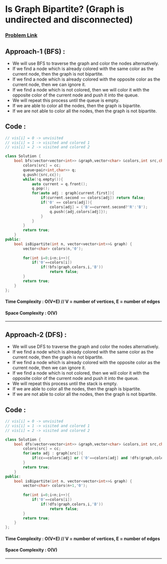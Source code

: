 # Is Graph Bipartite? (Graph is undirected and disconnected)
### [Problem Link](https://leetcode.com/problems/is-graph-bipartite/)

## Approach-1 (BFS) : 
* We will use BFS to traverse the graph and color the nodes alternatively.
* If we find a node which is already colored with the same color as the current node, then the graph is not bipartite.
* If we find a node which is already colored with the opposite color as the current node, then we can ignore it.
* If we find a node which is not colored, then we will color it with the opposite color of the current node and push it into the queue. 
* We will repeat this process until the queue is empty.
* If we are able to color all the nodes, then the graph is bipartite.
* If we are not able to color all the nodes, then the graph is not bipartite.

## Code : 
```cpp
// vis[i] = 0 -> unvisited
// vis[i] = 1 -> visited and colored 1
// vis[i] = 2 -> visited and colored 2

class Solution {
    bool bfs(vector<vector<int>> &graph,vector<char> &colors,int src,char cc){
        colors[src] = cc;
        queue<pair<int,char>> q;
        q.push({src,cc});
        while(!q.empty()){
            auto current = q.front();
            q.pop();
            for(auto adj : graph[current.first]){
                if(current.second == colors[adj]) return false;
                if('0' == colors[adj]){
                    colors[adj] = ('B'==current.second?'R':'B');
                    q.push({adj,colors[adj]});
                } 
            }
        }
        return true;
    }
public:
    bool isBipartite(int n, vector<vector<int>>& graph) {
        vector<char> colors(n,'0');
        
        for(int i=0;i<n;i++){
            if('0'==colors[i])
                if(!bfs(graph,colors,i,'B'))
                    return false;
        }
        return true;
    }
};
```

#### Time Complexity : O(V+E) // V = number of vertices, E = number of edges
#### Space Complexity : O(V) 

---

## Approach-2 (DFS) : 
* We will use DFS to traverse the graph and color the nodes alternatively.
* If we find a node which is already colored with the same color as the current node, then the graph is not bipartite.
* If we find a node which is already colored with the opposite color as the current node, then we can ignore it.
* If we find a node which is not colored, then we will color it with the opposite color of the current node and push it into the queue.
* We will repeat this process until the stack is empty.
* If we are able to color all the nodes, then the graph is bipartite.
* If we are not able to color all the nodes, then the graph is not bipartite.

## Code : 
```cpp
// vis[i] = 0 -> unvisited
// vis[i] = 1 -> visited and colored 1
// vis[i] = 2 -> visited and colored 2

class Solution {
    bool dfs(vector<vector<int>> &graph,vector<char> &colors,int src,char cc){
        colors[src] = cc;
        for(auto adj : graph[src]){
            if(cc==colors[adj] or ('0'==colors[adj] and !dfs(graph,colors,adj,('B'==cc?'R':'B')))) return false;
        }
        return true;
    }
public:
    bool isBipartite(int n, vector<vector<int>>& graph) {
        vector<char> colors(n+1,'0');
        
        for(int i=0;i<n;i++){
            if('0'==colors[i])
                if(!dfs(graph,colors,i,'B'))
                    return false;
        }
        return true;
    }
};
```

#### Time Complexity : O(V+E) // V = number of vertices, E = number of edges
#### Space Complexity : O(V) 

---